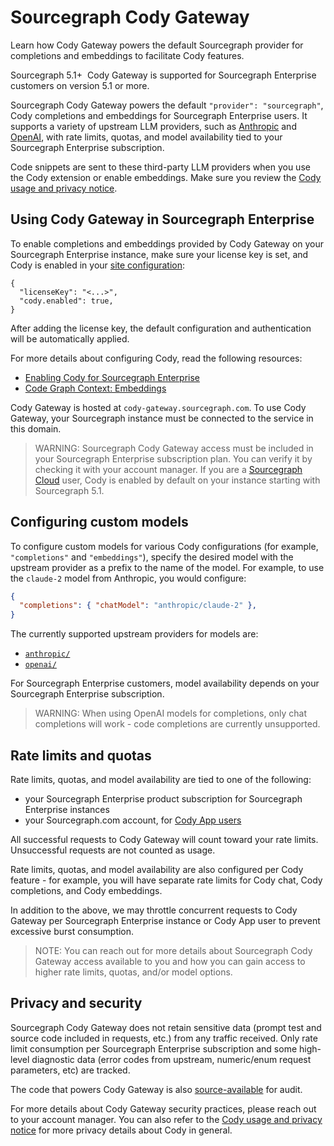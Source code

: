 # Sourcegraph Cody Gateway

<p class="subtitle">Learn how Cody Gateway powers the default Sourcegraph provider for completions and embeddings to facilitate Cody features.</p>

<aside class="badge">
<p> <span style="margin-right:0.25rem;" class="badge badge-note">Sourcegraph 5.1+</span> Cody Gateway is supported for Sourcegraph Enterprise customers on version 5.1 or more. </p>
</aside>

Sourcegraph Cody Gateway powers the default `"provider": "sourcegraph"`, Cody completions and embeddings for Sourcegraph Enterprise users. It supports a variety of upstream LLM providers, such as [Anthropic](https://www.anthropic.com/) and [OpenAI](https://openai.com/), with rate limits, quotas, and model availability tied to your Sourcegraph Enterprise subscription.

Code snippets are sent to these third-party LLM providers when you use the Cody extension or enable embeddings. Make sure you review the [Cody usage and privacy notice](https://about.sourcegraph.com/terms/cody-notice).

## Using Cody Gateway in Sourcegraph Enterprise

To enable completions and embeddings provided by Cody Gateway on your Sourcegraph Enterprise instance, make sure your license key is set, and Cody is enabled in your [site configuration](../../admin/config/site_config.md):

```jsonc
{
  "licenseKey": "<...>",
  "cody.enabled": true,
}
```

After adding the license key, the default configuration and authentication will be automatically applied.

For more details about configuring Cody, read the following resources:

- [Enabling Cody for Sourcegraph Enterprise](./../overview/enable-cody-enterprise.md)
- [Code Graph Context: Embeddings](./code-graph.md#embeddings)

Cody Gateway is hosted at `cody-gateway.sourcegraph.com`. To use Cody Gateway, your Sourcegraph instance must be connected to the service in this domain.

> WARNING: Sourcegraph Cody Gateway access must be included in your Sourcegraph Enterprise subscription plan. You can verify it by checking it with your account manager. If you are a [Sourcegraph Cloud](../../cloud/index.md) user, Cody is enabled by default on your instance starting with Sourcegraph 5.1.

## Configuring custom models

To configure custom models for various Cody configurations (for example, `"completions"` and `"embeddings"`), specify the desired model with the upstream provider as a prefix to the name of the model. For example, to use the `claude-2` model from Anthropic, you would configure:

```json
{
  "completions": { "chatModel": "anthropic/claude-2" },
}
```

The currently supported upstream providers for models are:

- [`anthropic/`](https://www.anthropic.com/)
- [`openai/`](https://openai.com/)

For Sourcegraph Enterprise customers, model availability depends on your Sourcegraph Enterprise subscription.

> WARNING: When using OpenAI models for completions, only chat completions will work - code completions are currently unsupported.

## Rate limits and quotas

Rate limits, quotas, and model availability are tied to one of the following:

- your Sourcegraph Enterprise product subscription for Sourcegraph Enterprise instances
- your Sourcegraph.com account, for [Cody App users](../overview/app/index.md)

All successful requests to Cody Gateway will count toward your rate limits. Unsuccessful requests are not counted as usage.

Rate limits, quotas, and model availability are also configured per Cody feature - for example, you will have separate rate limits for Cody chat, Cody completions, and Cody embeddings.

In addition to the above, we may throttle concurrent requests to Cody Gateway per Sourcegraph Enterprise instance or Cody App user to prevent excessive burst consumption.

>NOTE: You can reach out for more details about Sourcegraph Cody Gateway access available to you and how you can gain access to higher rate limits, quotas, and/or model options.

## Privacy and security

Sourcegraph Cody Gateway does not retain sensitive data (prompt test and source code included in requests, etc.) from any traffic received. Only rate limit consumption per Sourcegraph Enterprise subscription and some high-level diagnostic data (error codes from upstream, numeric/enum request parameters, etc) are tracked.

The code that powers Cody Gateway is also [source-available](https://sourcegraph.com/search?q=context:global+repo:%5Egithub%5C.com/sourcegraph/sourcegraph$+f:cmd/cody-gateway+lang:go&patternType=lucky&sm=1&groupBy=path) for audit.

For more details about Cody Gateway security practices, please reach out to your account manager. You can also refer to the [Cody usage and privacy notice](https://about.sourcegraph.com/terms/cody-notice) for more privacy details about Cody in general.
